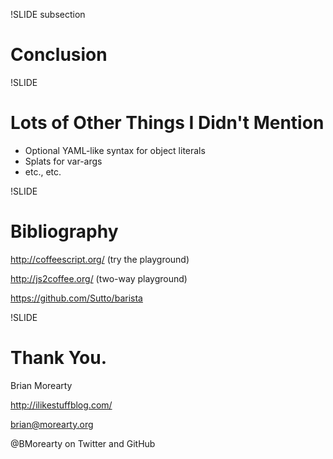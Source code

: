 !SLIDE subsection

# Conclusion

!SLIDE

# Lots of Other Things I Didn't Mention

* Optional YAML-like syntax for object literals
* Splats for var-args
* etc., etc.

!SLIDE

# Bibliography

http://coffeescript.org/ (try the playground)

http://js2coffee.org/ (two-way playground)

https://github.com/Sutto/barista

!SLIDE

# Thank You.

Brian Morearty

http://ilikestuffblog.com/

brian@morearty.org

@BMorearty on Twitter and GitHub
